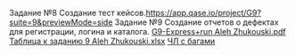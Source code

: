 Задание №8 Создание тест кейсов.https://app.qase.io/project/G9?suite=9&previewMode=side
Задание №9 Создание отчетов о дефектах для регистрации, логина и каталога. 
[G9-Express+run Aleh Zhukouski.pdf](https://github.com/user-attachments/files/18162845/G9-Express%2Brun.Aleh.Zhukouski.pdf)
[Таблица к заданию 9 Aleh Zhukouski.xlsx](https://github.com/user-attachments/files/18170712/9.Aleh.Zhukouski.xlsx)
[ЧЛ с багами](https://docs.google.com/spreadsheets/d/1W8_FCydvimL8m41KW8kRnZWOCY0pWGFIvTyQv8Ff2P0/edit?usp=sharing)
